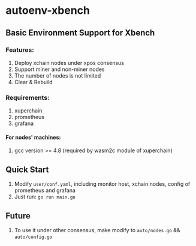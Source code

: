 # autoenv-xbench
## Basic Environment Support for Xbench 
### Features:
1. Deploy xchain nodes under xpos consensus
2. Support miner and non-miner nodes
3. The number of nodes is not limited
4. Clear & Rebuild
### Requirements:
1. xuperchain
2. prometheus
3. grafana
#### For nodes' machines:
1. gcc version >= 4.8 (required by wasm2c module of xuperchain)

## Quick Start
1. Modify `user/conf.yaml`, including monitor host, xchain nodes, config of prometheus and grafana
2. Just run: `go run main.go`
## Future
1. To use it under other consensus, make modify to `auto/nodes.go` && `auto/config.go`
